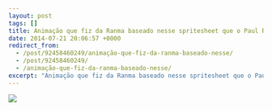 ```yaml
---
layout: post
tags: []
title: Animação que fiz da Ranma baseado nesse spritesheet que o Paul Robertson fez.
date: 2014-07-21 20:06:57 +0000
redirect_from:
  - /post/92458460249/animação-que-fiz-da-ranma-baseado-nesse/
  - /post/92458460249/
  - /animação-que-fiz-da-ranma-baseado-nesse/
excerpt: "Animação que fiz da Ranma baseado nesse spritesheet que o Paul Robertson fez."
---
```


![](https://38.media.tumblr.com/6e31613f343e8e645bc8bdbda5a729f2/tumblr_n92vvlSDPQ1qma17bo1_100.gif)


